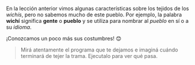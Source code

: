 <gs-attire attire-url="https://raw.githubusercontent.com/MumukiProject/mumuki-guia-gobstones-repeticion-condicional-ii-kids/master/assets/attires/config_1538410692480.json"></gs-attire>

En la lección anterior vimos algunas características sobre los tejidos de los _wichís_, pero no sabemos mucho de este pueblo. Por ejemplo, la palabra **wichí** significa **gente** o **pueblo** y se utiliza para nombrar al _pueblo_ en sí o a su _idioma_. 

¡Conozcamos un poco más sus costumbres! :blush:
 
> Mirá atentamente el programa que te dejamos e imaginá cuándo terminará de tejer la trama. Ejecutalo para ver qué pasa.
